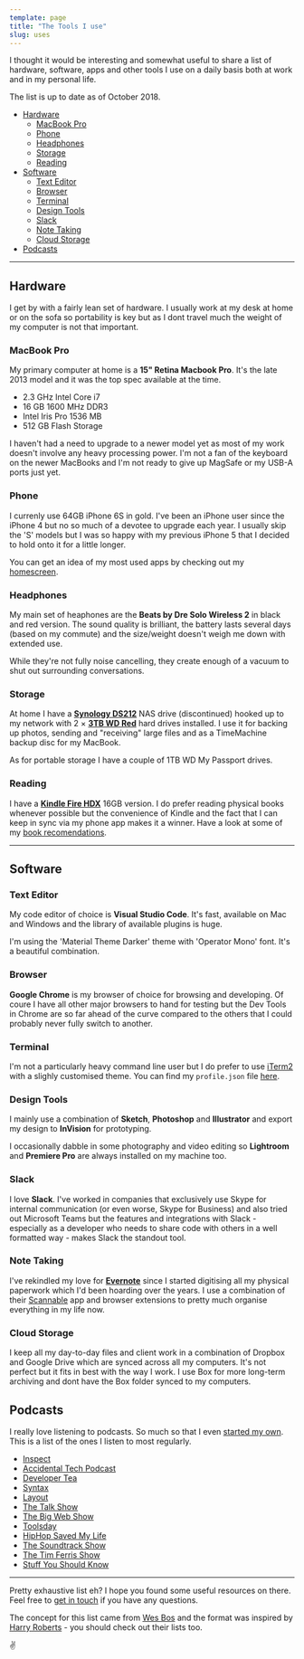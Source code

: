 ```yaml
---
template: page
title: "The Tools I use"
slug: uses
---
```


I thought it would be interesting and somewhat useful to share a list of hardware, software, apps and other tools I use on a daily basis both at work and in my personal life.

The list is up to date as of October 2018.

- [Hardware](#hardware)
  - [MacBook Pro](#macbook-pro)
  - [Phone](#phone)
  - [Headphones](#headphones)
  - [Storage](#storage)
  - [Reading](#reading)
- [Software](#software)
  - [Text Editor](#text-editor)
  - [Browser](#browser)
  - [Terminal](#terminal)
  - [Design Tools](#design-tools)
  - [Slack](#slack)
  - [Note Taking](#note-taking)
  - [Cloud Storage](#cloud-storage)
- [Podcasts](#podcasts)

---

## Hardware

I get by with a fairly lean set of hardware. I usually work at my desk at home or on the sofa so portability is key but as I dont travel much the weight of my computer is not that important.

### MacBook Pro

My primary computer at home is a **15" Retina Macbook Pro**. It's the late 2013 model and it was the top spec available at the time.

- 2.3 GHz Intel Core i7
- 16 GB 1600 MHz DDR3
- Intel Iris Pro 1536 MB
- 512 GB Flash Storage

I haven't had a need to upgrade to a newer model yet as most of my work doesn't involve any heavy processing power. I'm not a fan of the keyboard on the newer MacBooks and I'm not ready to give up MagSafe or my USB-A ports just yet.

### Phone

I currenly use 64GB iPhone 6S in gold. I've been an iPhone user since the iPhone 4 but no so much of a devotee to upgrade each year. I usually skip the 'S' models but I was so happy with my previous iPhone 5 that I decided to hold onto it for a little longer.

You can get an idea of my most used apps by checking out my [homescreen](https://imgur.com/gallery/xwsevGK).

### Headphones

My main set of heaphones are the **Beats by Dre Solo Wireless 2** in black and red version. The sound quality is brilliant, the battery lasts several days (based on my commute) and the size/weight doesn't weigh me down with extended use.

While they're not fully noise cancelling, they create enough of a vacuum to shut out surrounding conversations.

### Storage

At home I have a **[Synology DS212](http://amzn.to/2cYdXyb)** NAS drive (discontinued) hooked up to my network with 2 &times; **[3TB WD Red](http://amzn.to/2cKr2aX)** hard drives installed. I use it for backing up photos, sending and "receiving" large files and as a TimeMachine backup disc for my MacBook.

As for portable storage I have a couple of 1TB WD My Passport drives.

### Reading

I have a **[Kindle Fire HDX](http://amzn.to/2chJzcz)** 16GB version. I do prefer reading physical books whenever possible but the convenience of Kindle and the fact that I can keep in sync via my phone app makes it a winner. Have a look at some of my [book recomendations](/reading-list/).

---

## Software

### Text Editor

My code editor of choice is **Visual Studio Code**. It's fast, available on Mac and Windows and the library of available plugins is huge.

I'm using the 'Material Theme Darker' theme with 'Operator Mono' font. It's a beautiful combination.

### Browser

**Google Chrome** is my browser of choice for browsing and developing. Of coure I have all other major browsers to hand for testing but the Dev Tools in Chrome are so far ahead of the curve compared to the others that I could probably never fully switch to another.

### Terminal

I'm not a particularly heavy command line user but I do prefer to use [iTerm2](https://www.iterm2.com) with a slighly customised theme. You can find my `profile.json` file [here](https://github.com/ajaykarwal/iterm-profile).

### Design Tools

I mainly use a combination of **Sketch**, **Photoshop** and **Illustrator** and export my design to **InVision** for prototyping.

I occasionally dabble in some photography and video editing so **Lightroom** and **Premiere Pro** are always installed on my machine too.

### Slack

I love **Slack**. I've worked in companies that exclusively use Skype for internal communication (or even worse, Skype for Business) and also tried out Microsoft Teams but the features and integrations with Slack - especially as a developer who needs to share code with others in a well formatted way - makes Slack the standout tool.

### Note Taking

I've rekindled my love for **[Evernote](http://www.evernote.com/)** since I started digitising all my physical paperwork which I'd been hoarding over the years. I use a combination of their [Scannable](https://evernote.com/products/scannable) app and browser extensions to pretty much organise everything in my life now.

### Cloud Storage

I keep all my day-to-day files and client work in a combination of Dropbox and Google Drive which are synced across all my computers. It's not perfect but it fits in best with the way I work. I use Box for more long-term archiving and dont have the Box folder synced to my computers.

## Podcasts

I really love listening to podcasts. So much so that I even [started my own](http://inspect.fm). This is a list of the ones I listen to most regularly.

- [Inspect](http://inspect.fm)
- [Accidental Tech Podcast](http://atp.fm)
- [Developer Tea](https://spec.fm/podcasts/developer-tea)
- [Syntax](http://syntax.fm/)
- [Layout](http://layout.fm/)
- [The Talk Show](https://daringfireball.net/thetalkshow)
- [The Big Web Show](http://5by5.tv/bigwebshow)
- [Toolsday](http://toolsday.io/)
- [HipHop Saved My Life](https://audioboom.com/channel/romeshranganathan)
- [The Soundtrack Show](https://www.soundtrackpodcast.com/)
- [The Tim Ferris Show](https://tim.blog/podcast/)
- [Stuff You Should Know](https://www.stuffyoushouldknow.com/podcasts)

---

Pretty exhaustive list eh? I hope you found some useful resources on there. Feel free to [get in touch](/contact/) if you have any questions.

The concept for this list came from [Wes Bos](http://wesbos.com/uses/) and the format was inspired by [Harry Roberts](https://csswizardry.com/uses/) - you should check out their lists too.

:v:
